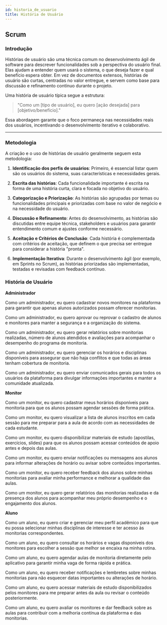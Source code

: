 ```yaml
---
id: historia_de_usuario
title: História de Usuário
---
```


## Scrum

### Introdução

Histórias de usuário são uma técnica comum no desenvolvimento ágil de software para descrever funcionalidades sob a perspectiva do usuário final. Elas ajudam a entender quem usará o sistema, o que deseja fazer e qual benefício espera obter. Em vez de documentos extensos, histórias de usuário são curtas, centradas no valor entregue, e servem como base para discussão e refinamento contínuo durante o projeto.

Uma história de usuário típica segue a estrutura:

> "Como um [tipo de usuário], eu quero [ação desejada] para [objetivo/benefício]."

Essa abordagem garante que o foco permaneça nas necessidades reais dos usuários, incentivando o desenvolvimento iterativo e colaborativo.

---

### Metodologia

A criação e o uso de histórias de usuário geralmente seguem esta metodologia:

1. **Identificação dos perfis de usuários**: Primeiro, é essencial listar quem são os usuários do sistema, suas características e necessidades gerais.

2. **Escrita das histórias**: Cada funcionalidade importante é escrita na forma de uma história curta, clara e focada no objetivo do usuário.

3. **Categorização e Priorização**: As histórias são agrupadas por temas ou funcionalidades principais e priorizadas com base no valor de negócio e na necessidade do usuário.

4. **Discussão e Refinamento**: Antes do desenvolvimento, as histórias são discutidas entre equipe técnica, stakeholders e usuários para garantir entendimento comum e ajustes conforme necessário.

5. **Aceitação e Critérios de Conclusão**: Cada história é complementada com critérios de aceitação, que definem o que precisa ser entregue para considerar a história "pronta".

6. **Implementação Iterativa**: Durante o desenvolvimento ágil (por exemplo, em Sprints no Scrum), as histórias priorizadas são implementadas, testadas e revisadas com feedback contínuo.

### História de Usuário

**Administrador** 

Como um administrador, eu quero cadastrar novos monitores na plataforma para garantir que apenas alunos autorizados possam oferecer monitorias.

Como um administrador, eu quero aprovar ou reprovar o cadastro de alunos e monitores para manter a segurança e a organização do sistema.

Como um administrador, eu quero gerar relatórios sobre monitorias realizadas, número de alunos atendidos e avaliações para acompanhar o desempenho do programa de monitoria.

Como um administrador, eu quero gerenciar os horários e disciplinas disponíveis para assegurar que não haja conflitos e que todas as áreas tenham cobertura de monitoria.

Como um administrador, eu quero enviar comunicados gerais para todos os usuários da plataforma para divulgar informações importantes e manter a comunidade atualizada.

**Monitor** 

Como um monitor, eu quero cadastrar meus horários disponíveis para monitoria para que os alunos possam agendar sessões de forma prática.

Como um monitor, eu quero visualizar a lista de alunos inscritos em cada sessão para me preparar para a aula de acordo com as necessidades de cada estudante.

Como um monitor, eu quero disponibilizar materiais de estudo (apostilas, exercícios, slides) para que os alunos possam acessar conteúdos de apoio antes e depois das aulas.

Como um monitor, eu quero enviar notificações ou mensagens aos alunos para informar alterações de horário ou avisar sobre conteúdos importantes.

Como um monitor, eu quero receber feedback dos alunos sobre minhas monitorias para avaliar minha performance e melhorar a qualidade das aulas.

Como um monitor, eu quero gerar relatórios das monitorias realizadas e da presença dos alunos para acompanhar meu próprio desempenho e o engajamento dos alunos.

**Aluno** 

Como um aluno, eu quero criar e gerenciar meu perfil acadêmico para que eu possa selecionar minhas disciplinas de interesse e ter acesso às monitorias correspondentes.

Como um aluno, eu quero consultar os horários e vagas disponíveis dos monitores para escolher a sessão que melhor se encaixa na minha rotina.

Como um aluno, eu quero agendar aulas de monitoria diretamente pelo aplicativo para garantir minha vaga de forma rápida e prática.

Como um aluno, eu quero receber notificações e lembretes sobre minhas monitorias para não esquecer datas importantes ou alterações de horário.

Como um aluno, eu quero acessar materiais de estudo disponibilizados pelos monitores para me preparar antes da aula ou revisar o conteúdo posteriormente.

Como um aluno, eu quero avaliar os monitores e dar feedback sobre as aulas para contribuir com a melhoria contínua da plataforma e das monitorias.
